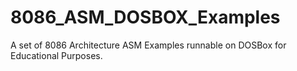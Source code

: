 # 8086_ASM_DOSBOX_Examples
A set of 8086 Architecture ASM Examples runnable on DOSBox for Educational Purposes.
